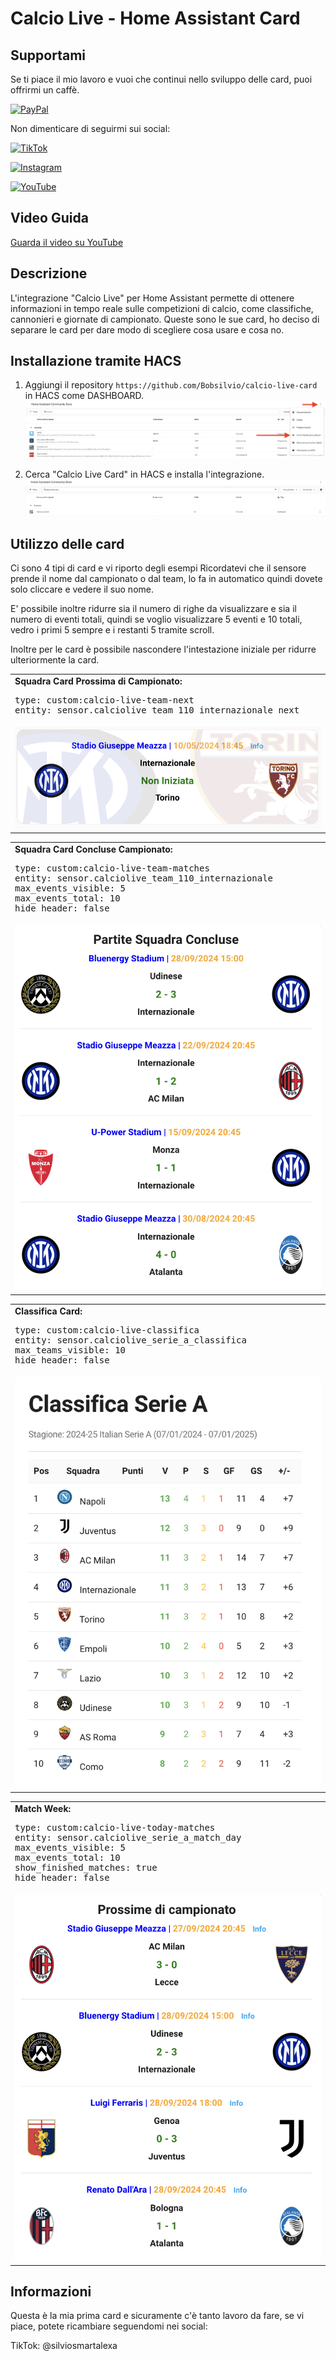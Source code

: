 # Calcio Live - Home Assistant Card
## Supportami  
Se ti piace il mio lavoro e vuoi che continui nello sviluppo delle card, puoi offrirmi un caffè.

[![PayPal](https://img.shields.io/badge/Donate-PayPal-%2300457C?style=for-the-badge&logo=paypal&logoColor=white)](https://www.paypal.com/donate/?hosted_button_id=Z6KY9V6BBZ4BN)

Non dimenticare di seguirmi sui social:

[![TikTok](https://img.shields.io/badge/Follow_TikTok-%23000000?style=for-the-badge&logo=tiktok&logoColor=white)](https://www.tiktok.com/@silviosmartalexa)

[![Instagram](https://img.shields.io/badge/Follow_Instagram-%23E1306C?style=for-the-badge&logo=instagram&logoColor=white)](https://www.instagram.com/silviosmartalexa)

[![YouTube](https://img.shields.io/badge/Subscribe_YouTube-%23FF0000?style=for-the-badge&logo=youtube&logoColor=white)](https://www.youtube.com/@silviosmartalexa)


## Video Guida

[Guarda il video su YouTube](https://www.youtube.com/watch?v=K-FAJmwsGXs)

## Descrizione
L'integrazione "Calcio Live" per Home Assistant permette di ottenere informazioni in tempo reale sulle competizioni di calcio, come classifiche, cannonieri e giornate di campionato.
Queste sono le sue card, ho deciso di separare le card per dare modo di scegliere cosa usare e cosa no.

## Installazione tramite HACS
1. Aggiungi il repository `https://github.com/Bobsilvio/calcio-live-card` in HACS come DASHBOARD.
    ![INSTALLAZIONE](images/installazione-git.png)
    
2. Cerca "Calcio Live Card" in HACS e installa l'integrazione.
    ![HACS](images/hacs.png)

## Utilizzo delle card
Ci sono 4 tipi di card e vi riporto degli esempi
Ricordatevi che il sensore prende il nome dal campionato o dal team, lo fa in automatico quindi dovete solo cliccare e vedere il suo nome.

E' possibile inoltre ridurre sia il numero di righe da visualizzare e sia il numero di eventi totali, quindi se voglio visualizzare 5 eventi e 10 totali,
vedro i primi 5 sempre e i restanti 5 tramite scroll.

Inoltre per le card è possibile nascondere l'intestazione iniziale per ridurre ulteriormente la card.

<!-- Squadra Card -->
<table>
  <tr>
    <td>
      <strong>Squadra Card Prossima di Campionato:</strong><br>
      <pre>type: custom:calcio-live-team-next<br>entity: sensor.calciolive_team_110_internazionale_next</pre>
    </td>
  </tr>
  <tr>
    <td><img src="images/squadra_prossima.png" alt="SQUADRA-CARD" width="500"></td>
  </tr>
</table>

<table>
  <tr>
    <td>
      <strong>Squadra Card Concluse Campionato:</strong><br>
      <pre>type: custom:calcio-live-team-matches<br>entity: sensor.calciolive_team_110_internazionale<br>max_events_visible: 5<br>max_events_total: 10<br>hide_header: false
</pre>
    </td>
  </tr>
  <tr>
    <td><img src="images/squadra_concluse.png" alt="SQUADRA-CARD-CONCLUSE" width="500"></td>
  </tr>
</table>

<!-- Classifica Card -->
<table>
  <tr>
    <td>
      <strong>Classifica Card:</strong><br>
      <pre>type: custom:calcio-live-classifica<br>entity: sensor.calciolive_serie_a_classifica<br>max_teams_visible: 10<br>hide_header: false</pre>
    </td>
  </tr>
  <tr>
    <td><img src="images/classifica.png" alt="CLASSIFICA-CARD" width="500"></td>
  </tr>
</table>

<!-- Match Day Card -->
<table>
  <tr>
    <td>
      <strong>Match Week:</strong><br>
      <pre>type: custom:calcio-live-today-matches<br>entity: sensor.calciolive_serie_a_match_day<br>max_events_visible: 5<br>max_events_total: 10<br>show_finished_matches: true<BR>hide_header: false</pre>
    </td>
  </tr>
  <tr>
    <td><img src="images/prossime_campionato.png" alt="MATCH-WEEK" width="500"></td>
  </tr>
</table>

## Informazioni
Questa è la mia prima card e sicuramente c'è tanto lavoro da fare, se vi piace, potete ricambiare seguendomi nei social:

TikTok: @silviosmartalexa

